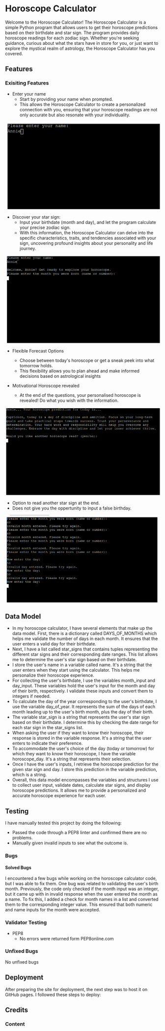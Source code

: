 # Horoscope Calculator
Welcome to the Horoscope Calculator! 
The Horoscope Calculator is a simple Python program that allows users to get their horoscope predictions based on their birthdate and star sign. The program provides daily horoscope readings for each zodiac sign.
Whether you're seeking guidance, curious about what the stars have in store for you, or just want to explore the mystical realm of astrology, the Horoscope Calculator has you covered.

## Features
### Exisiting Features
- Enter your name
   - Start by providing your name when prompted.
   - This allows the Horoscope Calculator to create a personalized connection with you, ensuring that your horoscope readings are not only accurate but also resonate with your individuality.

![Horoscope enter name](/assets/images/screenshots/entername.png)

- Discover your star sign:
  - Input your birthdate (month and day), and let the program calculate your precise zodiac sign.
  - With this information, the Horoscope Calculator can delve into the specific characteristics, traits, and tendencies associated with your sign, uncovering profound insights about your personality and life journey.

![Horoscope input birthday and welcome message](/assets/images/screenshots/welcomemessage.png)
      
- Flexible Forecast Options
    - Choose between today's horoscope or get a sneak peek into what tomorrow holds.
    - This flexibility allows you to plan ahead and make informed decisions based on astrological insights

- Motivational Horoscope revealed
    - At the end of the questions, your personalised horoscope is revealed! Do what you wish with the information.
 
![Horoscope](/assets/images/screenshots/horoscopeprediction.png)
 
- Option to read another star sign at the end.
- Does not give you the oppertunity to input a false birthday.

![invalid month message](/assets/images/screenshots/invalidresponse.png)


## Data Model
- In my horoscope calculator, I have several elements that make up the data model. First, there is a dictionary called DAYS_OF_MONTHS which helps me validate the number of days in each month. It ensures that the user enters a valid day for their birthdate.
- Next, I have a list called star_signs that contains tuples representing the different star signs and their corresponding date ranges. This list allows me to determine the user's star sign based on their birthdate.
- I store the user's name in a variable called name. It's a string that the user enters when they start using the calculator. This helps me personalize their horoscope experience.
- For collecting the user's birthdate, I use the variables month_input and day_input. These variables hold the user's input for the month and day of their birth, respectively. I validate these inputs and convert them to integers if needed.
- To calculate the day of the year corresponding to the user's birthdate, I use the variable day_of_year. It represents the sum of the days of each month leading up to the user's birth month, plus the day of their birth.
- The variable star_sign is a string that represents the user's star sign based on their birthdate. I determine this by checking the date range for each star sign in the star_signs list.
- When asking the user if they want to know their horoscope, their response is stored in the variable response. It's a string that the user enters to indicate their preference.
- To accommodate the user's choice of the day (today or tomorrow) for which they want to know their horoscope, I have the variable horoscope_day. It's a string that represents their selection.
- Once I have the user's inputs, I retrieve the horoscope prediction for the given star sign and day. I store this prediction in the variable prediction, which is a string.
- Overall, this data model encompasses the variables and structures I use to collect user input, validate dates, calculate star signs, and display horoscope predictions. It allows me to provide a personalized and accurate horoscope experience for each user.


## Testing
I have manually tested this project by doing the following:
   - Passed the code through a PEP8 linter and confirmed there are no problems.
   - Manually given invalid inputs to see what the outcome is. 


### Bugs
#### Solved Bugs
I encountered a few bugs while working on the horoscope calculator code, but I was able to fix them. One bug was related to validating the user's birth month. Previously, the code only checked if the month input was an integer, but it came up with in invalid response when the user entered the month as a name. To fix this, I added a check for month names in a list and converted them to the corresponding integer value. This ensured that both numeric and name inputs for the month were accepted.


### Validator Testing
- PEP8
  - No errors were returned form PEP8online.com


 
### Unfixed Bugs
No unfixed bugs

## Deployment
After preparing the site for deployment, the next step was to host it on GitHub pages. I followed these steps to deploy:



## Credits
### Content
